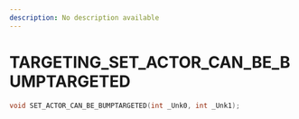 ```yaml
---
description: No description available 
---
```


# TARGETING\_SET_ACTOR_CAN_BE_BUMPTARGETED

```cpp
void SET_ACTOR_CAN_BE_BUMPTARGETED(int _Unk0, int _Unk1);
```